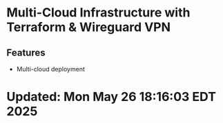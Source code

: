 # Multi-Cloud Infrastructure with Terraform & Wireguard VPN

## Features
- Multi-cloud deployment

# Updated: Mon May 26 18:16:03 EDT 2025
